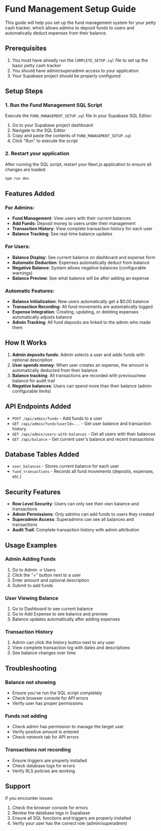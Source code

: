 # Fund Management Setup Guide

This guide will help you set up the fund management system for your petty cash tracker, which allows admins to deposit funds to users and automatically deduct expenses from their balance.

## Prerequisites

1. You must have already run the `COMPLETE_SETUP.sql` file to set up the basic petty cash tracker
2. You should have admin/superadmin access to your application
3. Your Supabase project should be properly configured

## Setup Steps

### 1. Run the Fund Management SQL Script

Execute the `FUND_MANAGEMENT_SETUP.sql` file in your Supabase SQL Editor:

1. Go to your Supabase project dashboard
2. Navigate to the SQL Editor
3. Copy and paste the contents of `FUND_MANAGEMENT_SETUP.sql`
4. Click "Run" to execute the script

### 2. Restart your application

After running the SQL script, restart your Next.js application to ensure all changes are loaded:

```bash
npm run dev
```

## Features Added

### For Admins:

- **Fund Management**: View users with their current balances
- **Add Funds**: Deposit money to users under their management
- **Transaction History**: View complete transaction history for each user
- **Balance Tracking**: See real-time balance updates

### For Users:

- **Balance Display**: See current balance on dashboard and expense form
- **Automatic Deduction**: Expenses automatically deduct from balance
- **Negative Balance**: System allows negative balances (configurable warnings)
- **Balance Preview**: See what balance will be after adding an expense

### Automatic Features:

- **Balance Initialization**: New users automatically get a $0.00 balance
- **Transaction Recording**: All fund movements are automatically logged
- **Expense Integration**: Creating, updating, or deleting expenses automatically adjusts balance
- **Admin Tracking**: All fund deposits are linked to the admin who made them

## How It Works

1. **Admin deposits funds**: Admin selects a user and adds funds with optional description
2. **User spends money**: When user creates an expense, the amount is automatically deducted from their balance
3. **Balance tracking**: All transactions are recorded with previous/new balance for audit trail
4. **Negative balances**: Users can spend more than their balance (admin configurable limits)

## API Endpoints Added

- `POST /api/admin/funds` - Add funds to a user
- `GET /api/admin/funds?userId=...` - Get user balance and transaction history
- `GET /api/admin/users-with-balances` - Get all users with their balances
- `GET /api/balance` - Get current user's balance and recent transactions

## Database Tables Added

- `user_balances` - Stores current balance for each user
- `fund_transactions` - Records all fund movements (deposits, expenses, etc.)

## Security Features

- **Row Level Security**: Users can only see their own balance and transactions
- **Admin Permissions**: Only admins can add funds to users they created
- **Superadmin Access**: Superadmins can see all balances and transactions
- **Audit Trail**: Complete transaction history with admin attribution

## Usage Examples

### Admin Adding Funds

1. Go to Admin → Users
2. Click the "+" button next to a user
3. Enter amount and optional description
4. Submit to add funds

### User Viewing Balance

1. Go to Dashboard to see current balance
2. Go to Add Expense to see balance and preview
3. Balance updates automatically after adding expenses

### Transaction History

1. Admin can click the history button next to any user
2. View complete transaction log with dates and descriptions
3. See balance changes over time

## Troubleshooting

### Balance not showing

- Ensure you've run the SQL script completely
- Check browser console for API errors
- Verify user has proper permissions

### Funds not adding

- Check admin has permission to manage the target user
- Verify positive amount is entered
- Check network tab for API errors

### Transactions not recording

- Ensure triggers are properly installed
- Check database logs for errors
- Verify RLS policies are working

## Support

If you encounter issues:

1. Check the browser console for errors
2. Review the database logs in Supabase
3. Ensure all SQL functions and triggers are properly installed
4. Verify your user has the correct role (admin/superadmin)
